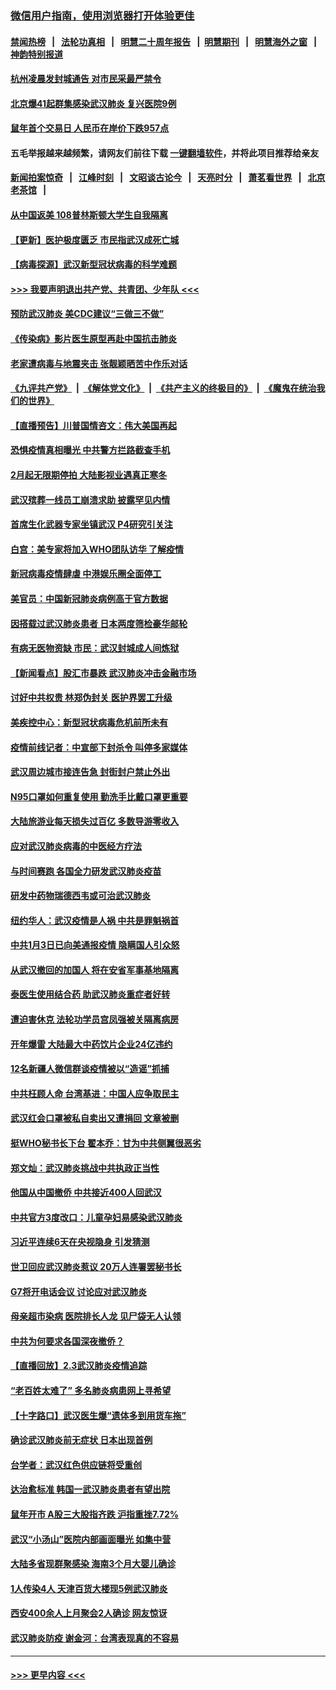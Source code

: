 ### [微信用户指南，使用浏览器打开体验更佳](https://github.com/gfw-breaker/banned-news1/blob/master/indexes/wechat-guide.md?t=0)
#### [禁闻热榜](热点新闻.md?t=0)  &nbsp;&nbsp;|&nbsp;&nbsp; [法轮功真相](https://github.com/gfw-breaker/truth/blob/master/README.md?t=0) &nbsp;&nbsp;|&nbsp;&nbsp; [明慧二十周年报告](https://github.com/gfw-breaker/mh-reports/blob/master/README.md?t=0) &nbsp;&nbsp;|&nbsp;&nbsp;[明慧期刊](https://github.com/gfw-breaker/mh-qikan) &nbsp;&nbsp;|&nbsp;&nbsp; [明慧海外之窗](https://github.com/gfw-breaker/mh-news/blob/master/README.md?t=0) &nbsp;&nbsp;|&nbsp;&nbsp; [神韵特别报道](https://github.com/gfw-breaker/mh-news/blob/master/shenyun.md?t=0)
#### [杭州凌晨发封城通告 对市民采最严禁令](../pages/nsc413/n11842758.md?t=02041044) 
#### [北京爆41起群集感染武汉肺炎 复兴医院9例](../pages/nsc413/n11841955.md?t=02041044) 
#### [鼠年首个交易日 人民币在岸价下跌957点](../pages/nsc413/n11842681.md?t=02041044) 
#### 五毛举报越来越频繁，请网友们前往下载 [一键翻墙软件](https://github.com/gfw-breaker/ssr-accounts)，并将此项目推荐给亲友
#### [新闻拍案惊奇](https://github.com/gfw-breaker/banned-news1/blob/master/pages/link4.md) &nbsp;&nbsp;|&nbsp;&nbsp; [江峰时刻](https://github.com/gfw-breaker/banned-news1/blob/master/pages/link4.md) &nbsp;&nbsp;|&nbsp;&nbsp; [文昭谈古论今](https://github.com/gfw-breaker/banned-news1/blob/master/pages/link4.md) &nbsp;&nbsp;|&nbsp;&nbsp; [天亮时分](https://github.com/gfw-breaker/banned-news1/blob/master/pages/link4.md) &nbsp;&nbsp;|&nbsp;&nbsp; [萧茗看世界](https://github.com/gfw-breaker/banned-news1/blob/master/pages/link4.md) &nbsp;&nbsp;|&nbsp;&nbsp; [北京老茶馆](https://github.com/gfw-breaker/banned-news1/blob/master/pages/link4.md) &nbsp;&nbsp;|&nbsp;&nbsp; 
#### [从中国返美 108普林斯顿大学生自我隔离](../pages/nsc413/n11842714.md?t=02041044) 
#### [【更新】医护极度匮乏 市民指武汉成死亡城](../pages/nsc413/n11801312.md?t=02041044) 
#### [【病毒探源】武汉新型冠状病毒的科学难题](../pages/nsc413/n11842176.md?t=02041044) 
#### [>>> 我要声明退出共产党、共青团、少年队 <<<](https://github.com/begood0513/goodnews/blob/master/quit/letter.md) 
#### [预防武汉肺炎 美CDC建议“三做三不做”](../pages/nsc413/n11842700.md?t=02041044) 
#### [《传染病》影片医生原型再赴中国抗击肺炎](../pages/nsc413/n11842626.md?t=02041044) 
#### [老家遭病毒与地震夹击 张靓颖晒苦中作乐对话](../pages/nsc413/n11842054.md?t=02041044) 
#### [《九评共产党》](https://github.com/begood0513/9ping.md/blob/master/README.md) &nbsp;|&nbsp; [《解体党文化》](../../../../jtdwh.md/blob/master/README.md)  &nbsp;|&nbsp; [《共产主义的终极目的》](../../../../gczydzjmd.md/blob/master/README.md) &nbsp;|&nbsp; [《魔鬼在统治我们的世界》](../../../../mgztzwmdsj.md/blob/master/README.md) 
#### [【直播预告】川普国情咨文：伟大美国再起](../pages/nsc413/n11842079.md?t=02041044) 
#### [恐惧疫情真相曝光 中共警方拦路截查手机](../pages/nsc413/n11842396.md?t=02041044) 
#### [2月起无限期停拍 大陆影视业遇真正寒冬](../pages/nsc413/n11842344.md?t=02041044) 
#### [武汉殡葬一线员工崩溃求助 披露罕见内情](../pages/nsc413/n11842482.md?t=02041044) 
#### [首席生化武器专家坐镇武汉 P4研究引关注](../pages/nsc413/n11842412.md?t=02041044) 
#### [白宫：美专家将加入WHO团队访华 了解疫情](../pages/nsc413/n11842198.md?t=02041044) 
#### [新冠病毒疫情肆虐 中港娱乐圈全面停工](../pages/nsc413/n11842193.md?t=02041044) 
#### [美官员：中国新冠肺炎病例高于官方数据](../pages/nsc413/n11842452.md?t=02041044) 
#### [因搭载过武汉肺炎患者 日本两度筛检豪华邮轮](../pages/nsc413/n11842447.md?t=02041044) 
#### [有病无医物资缺 市民：武汉封城成人间炼狱](../pages/nsc413/n11839878.md?t=02041044) 
#### [【新闻看点】股汇市暴跌 武汉肺炎冲击金融市场](../pages/nsc413/n11842216.md?t=02041044) 
#### [讨好中共权贵 林郑伪封关 医护界罢工升级](../pages/nsc413/n11842359.md?t=02041044) 
#### [美疾控中心：新型冠状病毒危机前所未有](../pages/nsc413/n11842406.md?t=02041044) 
#### [疫情前线记者：中宣部下封杀令 叫停多家媒体](../pages/nsc413/n11842178.md?t=02041044) 
#### [武汉周边城市接连告急 封街封户禁止外出](../pages/nsc413/n11842277.md?t=02041044) 
#### [N95口罩如何重复使用 勤洗手比戴口罩更重要](../pages/nsc413/n11842236.md?t=02041044) 
#### [大陆旅游业每天损失过百亿 多数导游零收入](../pages/nsc413/n11842179.md?t=02041044) 
#### [应对武汉肺炎病毒的中医经方疗法](../pages/nsc413/n11842157.md?t=02041044) 
#### [与时间赛跑  各国全力研发武汉肺炎疫苗](../pages/nsc413/n11842149.md?t=02041044) 
#### [研发中药物瑞德西韦或可治武汉肺炎](../pages/nsc413/n11842100.md?t=02041044) 
#### [纽约华人：武汉疫情是人祸 中共是罪魁祸首](../pages/nsc413/n11840631.md?t=02041044) 
#### [中共1月3日已向美通报疫情 隐瞒国人引众怒](../pages/nsc413/n11841978.md?t=02041044) 
#### [从武汉撤回的加国人 将在安省军事基地隔离](../pages/nsc413/n11840777.md?t=02041044) 
#### [泰医生使用结合药 助武汉肺炎重症者好转](../pages/nsc413/n11842096.md?t=02041044) 
#### [遭迫害休克 法轮功学员宫凤强被关隔离病房](../pages/nsc413/n11841492.md?t=02041044) 
#### [开年爆雷  大陆最大中药饮片企业24亿违约](../pages/nsc413/n11841904.md?t=02041044) 
#### [12名新疆人微信群谈疫情被以“造谣”抓捕](../pages/nsc413/n11839897.md?t=02041044) 
#### [中共枉顾人命 台湾基进：中国人应争取民主](../pages/nsc413/n11841532.md?t=02041044) 
#### [武汉红会口罩被私自卖出又遭捐回 文章被删](../pages/nsc413/n11841871.md?t=02041044) 
#### [挺WHO秘书长下台 翟本乔：甘为中共侧翼很恶劣](../pages/nsc413/n11841484.md?t=02041044) 
#### [郑文灿：武汉肺炎挑战中共执政正当性](../pages/nsc413/n11841537.md?t=02041044) 
#### [他国从中国撤侨 中共接近400人回武汉](../pages/nsc413/n11841290.md?t=02041044) 
#### [中共官方3度改口：儿童孕妇易感染武汉肺炎](../pages/nsc413/n11841631.md?t=02041044) 
#### [习近平连续6天在央视隐身 引发猜测](../pages/nsc413/n11841881.md?t=02041044) 
#### [世卫回应武汉肺炎惹议 20万人连署罢秘书长](../pages/nsc413/n11841664.md?t=02041044) 
#### [G7将开电话会议 讨论应对武汉肺炎](../pages/nsc413/n11841658.md?t=02041044) 
#### [母亲超市染病 医院排长人龙 见尸袋无人认领](../pages/nsc413/n11841762.md?t=02041044) 
#### [中共为何要求各国深夜撤侨？](../pages/nsc413/n11841731.md?t=02041044) 
#### [【直播回放】2.3武汉肺炎疫情追踪](../pages/nsc413/n11841577.md?t=02041044) 
#### [“老百姓太难了” 多名肺炎病患网上寻希望](../pages/nsc413/n11841565.md?t=02041044) 
#### [【十字路口】武汉医生爆“遗体多到用货车拖”](../pages/nsc413/n11840013.md?t=02041044) 
#### [确诊武汉肺炎前无症状 日本出现首例](../pages/nsc413/n11841567.md?t=02041044) 
#### [台学者：武汉红色供应链将受重创](../pages/nsc413/n11841596.md?t=02041044) 
#### [达治愈标准 韩国一武汉肺炎患者有望出院](../pages/nsc413/n11841523.md?t=02041044) 
#### [鼠年开市 A股三大股指齐跌 沪指重挫7.72%](../pages/nsc413/n11840461.md?t=02041044) 
#### [武汉“小汤山”医院内部画面曝光 如集中营](../pages/nsc413/n11841060.md?t=02041044) 
#### [大陆多省现群聚感染 海南3个月大婴儿确诊](../pages/nsc413/n11841274.md?t=02041044) 
#### [1人传染4人 天津百货大楼现5例武汉肺炎](../pages/nsc413/n11840677.md?t=02041044) 
#### [西安400余人上月聚会2人确诊 网友惊讶](../pages/nsc413/n11841178.md?t=02041044) 
#### [武汉肺炎防疫 谢金河：台湾表现真的不容易](../pages/nsc413/n11841120.md?t=02041044) 

----
#### [ >>> 更早内容 <<< ](../indexes/nsc413-earlier.md)
